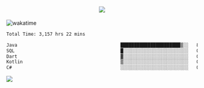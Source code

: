 <h1 align="center">
  <img src="https://readme-typing-svg.herokuapp.com/?font=Righteous&size=35&center=true&vCenter=true&width=500&height=70&duration=4000&lines=Hi!+%F0%9F%91%8B+I%27m+Ali%20Osman!;" />
</h1>


![wakatime](https://wakatime.com/share/@aliosmanoktar/3a8ffe71-6da4-4964-913b-2f09afbe53bf.svg?cache=none)
<!--START_SECTION:waka-->

```txt
Total Time: 3,157 hrs 22 mins

Java                                      ██████████████████████▒░░   89.29 %
SQL                                       █░░░░░░░░░░░░░░░░░░░░░░░░   04.21 %
Dart                                      ▓░░░░░░░░░░░░░░░░░░░░░░░░   02.20 %
Kotlin                                    ▒░░░░░░░░░░░░░░░░░░░░░░░░   00.70 %
C#                                        ░░░░░░░░░░░░░░░░░░░░░░░░░   00.65 %
```

<!--END_SECTION:waka-->

<img src="https://profile-counter.glitch.me/aliosmanoktar/count.svg" />

